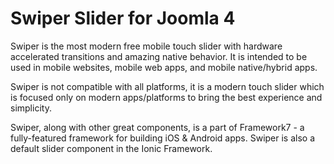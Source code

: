# Swiper Slider for Joomla 4

Swiper is the most modern free mobile touch slider with hardware accelerated transitions and amazing native behavior.
It is intended to be used in mobile websites, mobile web apps, and mobile native/hybrid apps.

Swiper is not compatible with all platforms, it is a modern touch slider which is focused only on modern apps/platforms to bring the best experience and simplicity.

Swiper, along with other great components, is a part of Framework7 - a fully-featured framework for building iOS & Android apps.
Swiper is also a default slider component in the Ionic Framework.
